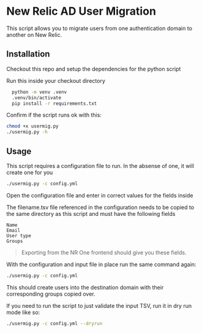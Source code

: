 
# New Relic AD User Migration

This script allows you to migrate users from one authentication domain to another on New Relic.



## Installation

Checkout this repo and setup the dependencies for the python script

Run this inside your checkout directory

```bash
  python -m venv .venv
  .venv/bin/activate
  pip install -r requirements.txt
```

Confirm if the script runs ok with this:

```bash
chmod +x usermig.py
./usermig.py -h
```

## Usage

This script requires a configuration file to run. In the absense of one, it will create one for you

```bash
./usermig.py -c config.yml
```

Open the configuration file and enter in correct values for the fields inside

The filename.tsv file referenced in the configuration needs to be copied to the same directory as this script and must have the following fields

```
Name
Email
User type
Groups
```
> Exporting from the NR One frontend should give you these fields.

With the configuration and input file in place run the same command again:

```bash
./usermig.py -c config.yml
```

This should create users into the destination domain with their corresponding groups copied over.

If you need to run the script to just validate the input TSV, run it in dry run mode like so:

```bash
./usermig.py -c config.yml --dryrun
```
